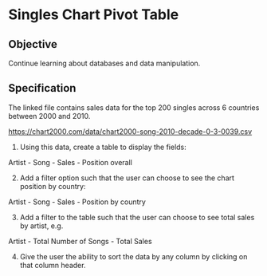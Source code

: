 # Singles Chart Pivot Table

## Objective

Continue learning about databases and data manipulation.

## Specification

The linked file contains sales data for the top 200 singles across 6 countries between 2000 and 2010. 

https://chart2000.com/data/chart2000-song-2010-decade-0-3-0039.csv

1. Using this data, create a table to display the fields:

Artist - Song - Sales - Position overall

2. Add a filter option such that the user can choose to see the chart position by country:

Artist - Song - Sales - Position by country

3. Add a filter to the table such that the user can choose to see total sales by artist, e.g.

Artist - Total Number of Songs - Total Sales

4. Give the user the ability to sort the data by any column by clicking on that column header. 


